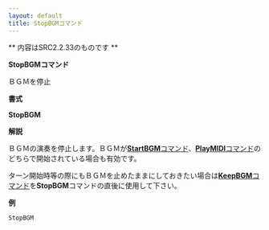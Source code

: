 ```yaml
---
layout: default
title: StopBGMコマンド
---
```

** 内容はSRC2.2.33のものです **

**StopBGMコマンド**

ＢＧＭを停止

**書式**

**StopBGM**

**解説**

ＢＧＭの演奏を停止します。ＢＧＭが[**StartBGM**コマンド](StartBGMコマンド.md)、[**PlayMIDI**コマンド](PlayMIDIコマンド.md)のどちらで開始されている場合も有効です。

ターン開始時等の際にもＢＧＭを止めたままにしておきたい場合は[**KeepBGM**コマンド](KeepBGMコマンド.md)を**StopBGM**コマンドの直後に使用して下さい。

**例**
```sh
StopBGM
```

